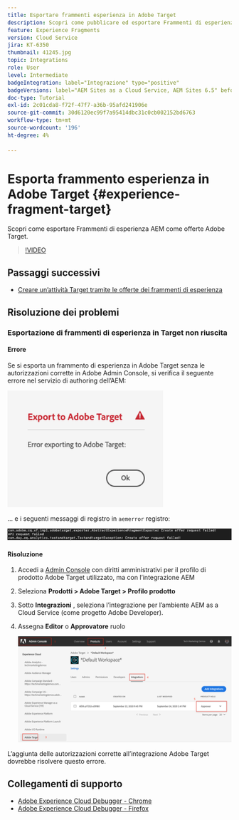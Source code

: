 ```yaml
---
title: Esportare frammenti esperienza in Adobe Target
description: Scopri come pubblicare ed esportare Frammenti di esperienza AEM come Offerte Adobe Target.
feature: Experience Fragments
version: Cloud Service
jira: KT-6350
thumbnail: 41245.jpg
topic: Integrations
role: User
level: Intermediate
badgeIntegration: label="Integrazione" type="positive"
badgeVersions: label="AEM Sites as a Cloud Service, AEM Sites 6.5" before-title="false"
doc-type: Tutorial
exl-id: 2c01cda8-f72f-47f7-a36b-95afd241906e
source-git-commit: 30d6120ec99f7a95414dbc31c0cb002152bd6763
workflow-type: tm+mt
source-wordcount: '196'
ht-degree: 4%

---
```


# Esporta frammento esperienza in Adobe Target {#experience-fragment-target}

Scopri come esportare Frammenti di esperienza AEM come offerte Adobe Target.

>[!VIDEO](https://video.tv.adobe.com/v/41245?quality=12&learn=on)

## Passaggi successivi

+ [Creare un’attività Target tramite le offerte dei frammenti di esperienza](./create-target-activity.md)

## Risoluzione dei problemi

### Esportazione di frammenti di esperienza in Target non riuscita

#### Errore

Se si esporta un frammento di esperienza in Adobe Target senza le autorizzazioni corrette in Adobe Admin Console, si verifica il seguente errore nel servizio di authoring dell’AEM:

![Errore nell’interfaccia utente dell’API di Target](assets/error-target-offer.png)

... e i seguenti messaggi di registro in `aemerror` registro:

![Errore della console API di Target](assets/target-console-error.png)

#### Risoluzione

1. Accedi a [Admin Console](https://adminconsole.adobe.com/) con diritti amministrativi per il profilo di prodotto Adobe Target utilizzato, ma con l’integrazione AEM
2. Seleziona __Prodotti > Adobe Target > Profilo prodotto__
3. Sotto __Integrazioni__ , seleziona l’integrazione per l’ambiente AEM as a Cloud Service (come progetto Adobe Developer).
4. Assegna __Editor__ o __Approvatore__ ruolo

   ![Errore API di Target](assets/target-permissions.png)

L’aggiunta delle autorizzazioni corrette all’integrazione Adobe Target dovrebbe risolvere questo errore.

## Collegamenti di supporto

+ [Adobe Experience Cloud Debugger - Chrome](https://chrome.google.com/webstore/detail/adobe-experience-platform/bfnnokhpnncpkdmbokanobigaccjkpob)
+ [Adobe Experience Cloud Debugger - Firefox](https://addons.mozilla.org/en-US/firefox/addon/adobe-experience-platform-dbg/)
